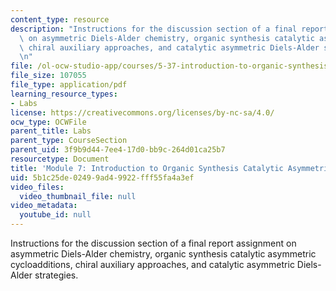 ```yaml
---
content_type: resource
description: "Instructions for the discussion section of a final report assignment\
  \ on asymmetric Diels-Alder chemistry, organic synthesis catalytic asymmetric cycloadditions,\
  \ chiral auxiliary approaches, and catalytic asymmetric Diels-Alder strategies.\r\
  \n"
file: /ol-ocw-studio-app/courses/5-37-introduction-to-organic-synthesis-laboratory-spring-2009/5b1c25de02499ad49922fff55fa4a3ef_MIT5_37s09_lab01_FinalReport.pdf
file_size: 107055
file_type: application/pdf
learning_resource_types:
- Labs
license: https://creativecommons.org/licenses/by-nc-sa/4.0/
ocw_type: OCWFile
parent_title: Labs
parent_type: CourseSection
parent_uid: 3f9b9d44-7ee4-17d0-bb9c-264d01ca25b7
resourcetype: Document
title: 'Module 7: Introduction to Organic Synthesis Catalytic Asymmetric Cycloadditions '
uid: 5b1c25de-0249-9ad4-9922-fff55fa4a3ef
video_files:
  video_thumbnail_file: null
video_metadata:
  youtube_id: null
---
```

Instructions for the discussion section of a final report assignment on asymmetric Diels-Alder chemistry, organic synthesis catalytic asymmetric cycloadditions, chiral auxiliary approaches, and catalytic asymmetric Diels-Alder strategies.
